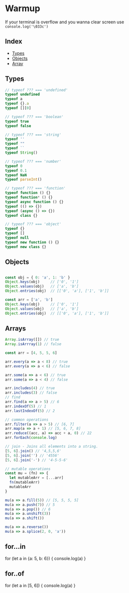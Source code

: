 
# Warmup

If your terminal is overflow and you wanna clear screen use `console.log('\033c')`

## Index
* [Types](#types)
* [Objects](#objects)
* [Array](#array)

## Types <a name="types"></a>

```js
// typeof ??? === 'undefined'
typeof undefined
typeof a
typeof {}.a
typeof [][0]

// typeof ??? === 'boolean'
typeof true
typeof false

// typeof ??? === 'string'
typeof ''
typeof ""
typeof ``
typeof String()

// typeof ??? === 'number'
typeof 0
typeof 0.1
typeof NaN
typeof parseInt()

// typeof ??? === 'function'
typeof function () {}
typeof function* () {}
typeof async function () {}
typeof (() => {})
typeof (async () => {})
typeof class {}

// typeof ??? === 'object'
typeof {}
typeof []
typeof null
typeof new function () {}
typeof new class {}
```

## Objects <a name="objects"></a>

```js

const obj = { 0: 'a', 1: 'b' }
Object.keys(obj)     // ['0', '1']
Object.values(obj)   // ['a', 'b']
Object.entries(obj)  // [['0', 'a'], ['1', 'b']]

const arr = ['a', 'b']
Object.keys(obj)     // ['0', '1']
Object.values(obj)   // ['a', 'b']
Object.entries(obj)  // [['0', 'a'], ['1', 'b']]
```

## Arrays <a name="arrays"></a>

```js
Array.isArray([]) // true
Array.isArrray(1) // false

const arr = [4, 5, 5, 6]

arr.every(a => a < 8) // true
arr.every(a => a < 6) // false

arr.some(a => a < 6) // true
arr.some(a => a < 4) // false

arr.includes(4) // true
arr.includes(3) // false
// find
arr.find(a => a > 5) // 6
arr.indexOf(5) // 1 
arr.lastIndexOf(5) // 2

// common operations
arr.filter(a => a > 5) // [6, 7]
arr.map(a => a + 1) // [5, 6, 7, 8]
arr.reduce((acc, a) => acc + a, 0) // 22
arr.forEach(console.log)

// join - Joins all elements into a string.
[5, 6].join() // '4,5,5,6'
[5, 6].join('') // '4556'
[5, 6].join('-') // '4-5-5-6'

// mutable operations
const mu = (fn) => {
  let mutableArr = [...arr]
  fn(mutableArr)
  mutableArr
}

mu(a => a.fill(5)) // [5, 5, 5, 5]
mu(a => a.push(7)) // 5
mu(a => a.pop()) // 6
mu(a => a.unshift(3))
mu(a => a.shift())

mu(a => a.reverse())
mu(a => a.splice(2, 0, 'a'))

```

## for...in

for (let a in {a: 5, b: 6}) {
  console.log(a)
}

## for..of

for (let a in [5, 6]) {
  console.log(a)
}

##